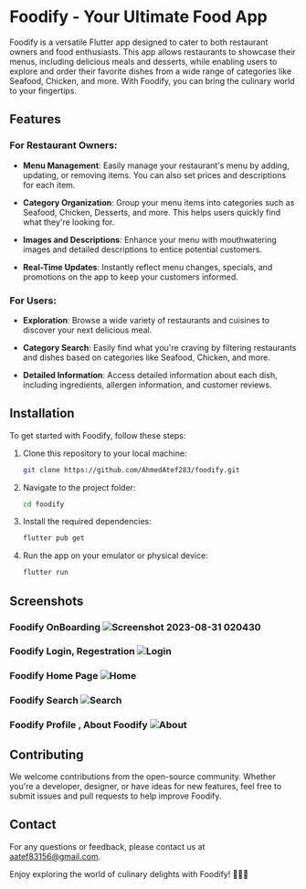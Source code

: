 # Foodify - Your Ultimate Food App

Foodify is a versatile Flutter app designed to cater to both restaurant owners and food enthusiasts. This app allows restaurants to showcase their menus, including delicious meals and desserts, while enabling users to explore and order their favorite dishes from a wide range of categories like Seafood, Chicken, and more. With Foodify, you can bring the culinary world to your fingertips.

## Features

### For Restaurant Owners:

- **Menu Management**: Easily manage your restaurant's menu by adding, updating, or removing items. You can also set prices and descriptions for each item.

- **Category Organization**: Group your menu items into categories such as Seafood, Chicken, Desserts, and more. This helps users quickly find what they're looking for.

- **Images and Descriptions**: Enhance your menu with mouthwatering images and detailed descriptions to entice potential customers.

- **Real-Time Updates**: Instantly reflect menu changes, specials, and promotions on the app to keep your customers informed.

### For Users:

- **Exploration**: Browse a wide variety of restaurants and cuisines to discover your next delicious meal.

- **Category Search**: Easily find what you're craving by filtering restaurants and dishes based on categories like Seafood, Chicken, and more.

- **Detailed Information**: Access detailed information about each dish, including ingredients, allergen information, and customer reviews.

## Installation

To get started with Foodify, follow these steps:

1. Clone this repository to your local machine:

   ```bash
   git clone https://github.com/AhmedAtef283/foodify.git
   ```

2. Navigate to the project folder:

   ```bash
   cd foodify
   ```

3. Install the required dependencies:

   ```bash
   flutter pub get
   ```

4. Run the app on your emulator or physical device:

   ```bash
   flutter run
   ```

## Screenshots
### Foodify OnBoarding ![Screenshot 2023-08-31 020430](https://github.com/AhmedAtef283/Foodify/assets/90651336/8f0e9cd3-9f5f-4940-8121-8d1b89c9974c)
### Foodify Login, Regestration ![Login](https://github.com/AhmedAtef283/Foodify/assets/90651336/3f68288f-9982-4b26-ab3a-8b1e4a56757b)
### Foodify Home Page ![Home](https://github.com/AhmedAtef283/Foodify/assets/90651336/4b4af0e0-09b3-439a-aa5b-761280e077f1)
### Foodify Search ![Search](https://github.com/AhmedAtef283/Foodify/assets/90651336/f0c2faed-d96f-4acb-b4af-ab2a0f82caf2)
### Foodify Profile , About Foodify ![About](https://github.com/AhmedAtef283/Foodify/assets/90651336/e4f1c942-0f78-44c1-8b7d-ca8d4ec8478d)


## Contributing

We welcome contributions from the open-source community. Whether you're a developer, designer, or have ideas for new features, feel free to submit issues and pull requests to help improve Foodify.


## Contact

For any questions or feedback, please contact us at [aatef83156@gmail.com](mailto:aatef83156@gmail.com).

Enjoy exploring the world of culinary delights with Foodify! 🍔🍕🍰
